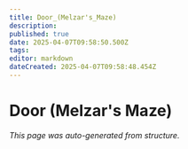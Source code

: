 ```yaml
---
title: Door_(Melzar's_Maze)
description: 
published: true
date: 2025-04-07T09:58:50.500Z
tags: 
editor: markdown
dateCreated: 2025-04-07T09:58:48.454Z
---
```


# Door (Melzar's Maze)

*This page was auto-generated from structure.*